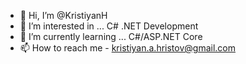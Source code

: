 - 👋 Hi, I’m @KristiyanH
- 👀 I’m interested in ... C# .NET Development
- 🌱 I’m currently learning ... C#/ASP.NET Core
- 📫 How to reach me - kristiyan.a.hristov@gmail.com

<!---
KristiyanH/KristiyanH is a ✨ special ✨ repository because its `README.md` (this file) appears on your GitHub profile.
You can click the Preview link to take a look at your changes.
--->
